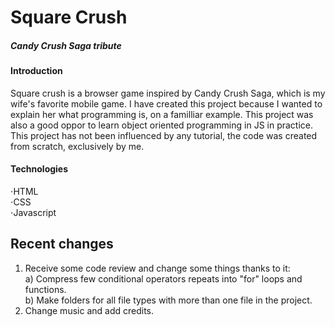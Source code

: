 # Square Crush  
##### Candy Crush Saga tribute  

#### Introduction
Square crush is a browser game inspired by Candy Crush Saga, which is my wife's favorite mobile game. I have created this project because I wanted to explain her what programming is, on a familliar example. This project was also a good oppor to learn object oriented programming in JS in practice. This project has not been influenced by any tutorial, the code was created from scratch, exclusively by me.

#### Technologies
⋅HTML  
⋅CSS  
⋅Javascript  

## Recent changes
1) Receive some code review and change some things thanks to it:  
a) Compress few conditional operators repeats into "for" loops and functions.  
b) Make folders for all file types with more than one file in the project.  
2) Change music and add credits.